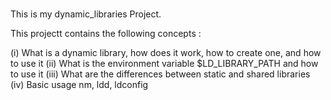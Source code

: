 ###

This is my dynamic_libraries Project.

This projectt contains the following concepts :

(i)	What is a dynamic library, how does it work, how to create one, and how to use it
(ii)	What is the environment variable $LD_LIBRARY_PATH and how to use it
(iii)	What are the differences between static and shared libraries
(iv)	Basic usage nm, ldd, ldconfig
